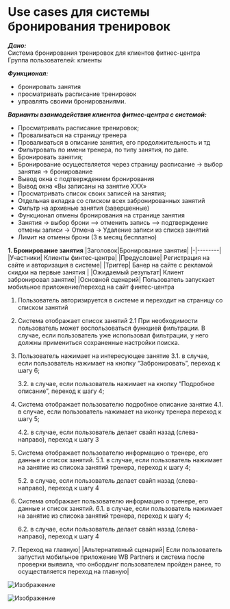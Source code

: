 # Use cases для системы бронирования тренировок

***Дано:***<br/>
Система бронирования тренировок для клиентов фитнес-центра <br/>
Группа пользователей: клиенты <br/>

***Функционал:***
- бронировать занятия
- просматривать расписание тренировок
- управлять своими бронированиями. <br/>

***Варианты взаимодействия клиентов фитнес-центра с системой:***
- Просматривать расписание тренировок;
- Проваливаться на страницу тренера
- Проваливаться в описание занятия, его продолжительность и тд
- Фильтровать по имени тренера, по типу занятия, по дате.
- Бронировать занятия;
- Бронирование осуществляется через страницу расписание -> выбор занятия -> бронирование
- Вывод окна с подтверждением бронирования
- Вывод окна «Вы записаны на занятие ХХХ»
- Просматривать список своих записей на занятия;
- Отдельная вкладка со списком всех забронированных занятий
- Фильтр на архивные занятия (завершенные)
- Функционал отмены бронирования на странице занятия
- Занятия -> выбор брони –> отменить запись –> подтверждение отмены записи -> Отмена -> Удаление записи из списка занятий
- Лимит на отмены брони (3 в месяц бесплатно)


**1. Бронирование занятия**
|Заголовок|Бронирование занятия|
|-|--------|
|Участники| Клиенты финтес-центра|
|Предусловие| Регистрация на сайте и авторизация в системе|
|Триггер| Банер на сайте с рекламой скидки на первые занятия |
|Ожидаемый результат| Клиент забронировал занятие|
|Основной сценарий| Пользователь запускает мобильное приложение/переход на сайт финтес-центра
    
1. Пользователь авторизируется в системе и переходит на страницу со списком занятий
2. Система отображает список занятий
2.1 При необходимости пользователь может воспользоваться функцией фильтрации.
   В случае, если пользователь уже использовал фильтрации, у него должны примениться сохраненные настройки поиска.
        
3.  Пользователь нажимает на интересующее занятие
    3.1.  в случае, если пользователь нажимает на кнопку “Забронировать”, переход к шагу 6;
        
    3.2.  в случае, если пользователь нажимает на кнопку “Подробное описание”, переход к шагу 4;
        
4.  Система отображает пользователю подробное описание занятие
    4.1.  в случае, если пользователь нажимает на иконку тренера переход к шагу 5;
        
    4.2.  в случае, если пользователь делает свайп назад (слева-направо), переход к шагу 3
        
5.  Система отображает пользователю информацию о тренере, его данные и список занятий.
    5.1.  в случае, если пользователь нажимает на занятие из списока занятий тренера, переход к шагу 4;
        
    5.2.  в случае, если пользователь делает свайп назад (слева-направо), переход к шагу 4

6.  Система отображает пользователю информацию о тренере, его данные и список занятий.
    6.1.  в случае, если пользователь нажимает на занятие из списока занятий тренера, переход к шагу 4;
        
    6.2.  в случае, если пользователь делает свайп назад (слева-направо), переход к шагу 4
    
7.  Переход на главную|
|Альтернативный сценарий| Если пользователь запустил мобильное приложение WB Partners и система после проверки выявила, что онбординг пользователем пройден ранее, то осуществляется переход на главную|

![Изображение](https://github.com/Matyushchenko/SA_portfolio/blob/master/use_case_4_системабронирования-Страница%20—%201.jpg?raw=true "Бронирование занятия")


![Изображение](https://github.com/Matyushchenko/SA_portfolio/blob/master/use_case_4_системабронирования-Страница%20—%202.jpg?raw=true "Управление своими бронированиями")
